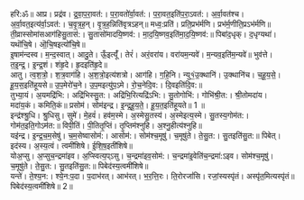 

  
हरि:ॐ॥ आप्र। प्रद्र॑व। द्र॒वा॒प॒रा॒वत॑:। प॒रा॒वतो॑र्वा॒वत॑:। प॒रा॒वत॒इति॑प॒रा॒ऽवत॑:। अ॒र्वा॒वत॑श्च। अ॒र्वा॒वत॒इत्य॑र्वा॒ऽवत॑:। च॒वृ॒त्र॒ह॒न्। वृ॒त्र॒ह॒न्निति॑वृत्रऽहन्॥ मध्व॒:प्रति॑। प्रति॒प्रभ॑र्मणि। प्रभ॑र्म॒णीति॒प्रऽभ॑र्मणि॥  
ती॒व्रास्सोमा॑सआग॑हिसु॒तास॑:। सु॒तासो॑मादयि॒ष्णव॑:। मा॒द॒यि॒ष्णव॒इति॑मा॒द॒यि॒ष्णव॑:॥ पिबा॑द॒धृक्। द॒धृग्यथा॑। यथॊ॑चि॒षे। ऒ॒चि॒षइत्यो॑चि॒षे॥  
इ॒षाम॑न्दस्व। म॒न्द॒स्वात्। आदु॒ते। ऊँ॒इत्यूँ॑। तेरं॑। अरं॒वरा॑य। वरा॑यम॒न्यवे॑। म॒न्यव॒इति॑म॒न्यवे॑॥ भुव॑त्ते। त॒इ॒न्द्र॒। इ॒न्द्र॒शं। शंहृ॒दे। हृ॒दइति॑हृ॒दे॥  
आतु। त्व॒श॒त्रो॒। श॒त्र॒वाग॑हि। अ॒श॒त्रो॒इत्य॑शत्रो। आग॑हि। ग॒हि॒नि। न्यु१॒॑उ॒क्थानि॑। उ॒क्थानि॑च। च॒हू॒य॒से॒। हू॒य॒स॒इति॑हूयसे॥ उ॒प॒मेरो॑च॒ने। उ॒प॒मइत्यु॑प॒ऽमे। रो॒च॒नेदि॒व:। दि॒वइति॑दि॒व:॥  
तुभ्या॒यं। अ॒यमद्रि॑भि:। अद्रि॑भिस्सु॒त:। अद्रि॑भि॒रित्यद्रि॑ऽभि:। सु॒तोगोभि॑:। गोभि॑श्री॒त:। श्री॒तोमदा॑य। मदा॑य॒कं। कमिति॒कं॥ प्रसोम॑। सोम॑इन्द्र। इ॒न्द्र॒हू॒य॒ते॒। हू॒य॒त॒इति॑हूयते॥ 1 ॥  
इन्द्र॑श्श्रु॒धि। श्रु॒धिसु। सुमे॑। मे॒हवं॑। हव॑म॒स्मे। अ॒स्मेसु॒तस्य॑। अ॒स्मेइत्य॒स्मे। सु॒तस्य॒गोम॑त:। गोम॑त॒इति॒गोऽम॑त:॥ विपी॒तिं। पी॒तितृ॒प्तिं। तृ॒प्तिम॑श्नुहि। अ॒श्नु॒हीत्य॑श्नुहि॥  
यइ॑न्द्र। इ॒न्द्र॒च॒म॒सेषु॑। च॒म॒सेष्वासोम॑:। आसोम॑:। सोम॑श्च॒मूषु॑। च॒मूषु॑ते। ते॒सु॒त:। सु॒तइति॑सु॒त:॥ पिबेत्। इद॑स्य। अ॒स्य॒त्वं। त्वमी॑शिषे। ई॒शि॒ष॒इती॑शिषे॥  
योअ॒प्सु। अ॒प्सुच॒न्द्रमा॑इव। अ॒प्स्वित्य॒प्ऽसु। च॒न्द्रमा॑इव॒सोम॑:। च॒न्द्रमा॑इ॒वेति॑च॒न्द्रमा॑:ऽइव। सोम॑श्च॒मूषु॑। च॒मूषु॑ते। ते॒सु॒त:। सु॒तइति॑सु॒त:॥ पिबेद॑स्य॒त्वमी॑शिषे॥  
यन्ते॑। ते॒श्य॒न:। श्ये॒न:प॒दा। प॒दाभ॑रत्। आभ॑रत्। भ॒र॒त्ति॒रः। ति॒रोरजां॑सि। रजां॒स्यस्पृ॑तं। अस्पृ॑त॒मित्यस्पृ॑तं॥ पिबेद॑स्य॒त्वमी॑शिषे॥ 2॥  
